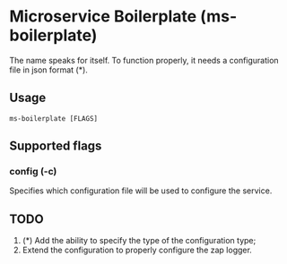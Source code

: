 # Microservice Boilerplate (ms-boilerplate)

The name speaks for itself. To function properly, it needs a configuration file in json format (*).

## Usage

```ms-boilerplate [FLAGS]```

## Supported flags

### config (-c)
Specifies which configuration file will be used to configure the service.

## TODO
1. (*) Add the ability to specify the type of the configuration type;
2. Extend the configuration to properly configure the zap logger.
